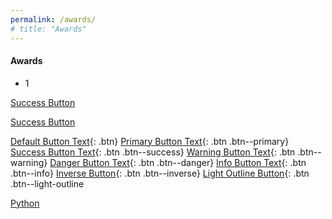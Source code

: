 ```yaml
---
permalink: /awards/
# title: "Awards"
---
```

#### Awards

- 1 


<a href="#" class="btn--success">Success Button</a>


<a href="#" class="btn--success">Success Button</a>


[Default Button Text](#link){: .btn}
[Primary Button Text](#link){: .btn .btn--primary}
[Success Button Text](#link){: .btn .btn--success}
[Warning Button Text](#link){: .btn .btn--warning}
[Danger Button Text](#link){: .btn .btn--danger}
[Info Button Text](#link){: .btn .btn--info}
[Inverse Button](#link){: .btn .btn--inverse}
[Light Outline Button](#link){: .btn .btn--light-outline



<a href="#" class="btn--success">Python</a>